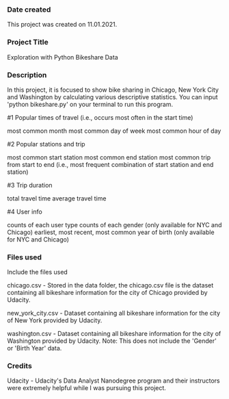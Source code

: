### Date created
This project was created on 11.01.2021. 

### Project Title
Exploration with Python Bikeshare Data

### Description

In this project, it is focused to show bike sharing in Chicago, New York City and Washington by calculating various descriptive statistics.
You can input 'python bikeshare.py' on your terminal to run this program.


#1 Popular times of travel (i.e., occurs most often in the start time)

most common month
most common day of week
most common hour of day

#2 Popular stations and trip

most common start station
most common end station
most common trip from start to end (i.e., most frequent combination of start station and end station)

#3 Trip duration

total travel time
average travel time

#4 User info

counts of each user type
counts of each gender (only available for NYC and Chicago)
earliest, most recent, most common year of birth (only available for NYC and Chicago)

### Files used
Include the files used

chicago.csv - Stored in the data folder, the chicago.csv file is the dataset containing all bikeshare information for the city of Chicago provided by Udacity.

new_york_city.csv - Dataset containing all bikeshare information for the city of New York provided by Udacity.

washington.csv - Dataset containing all bikeshare information for the city of Washington provided by Udacity. Note: This does not include the 'Gender' or 'Birth Year' data.

### Credits
Udacity - Udacity's Data Analyst Nanodegree program and their instructors were extremely helpful while I was pursuing this project.

